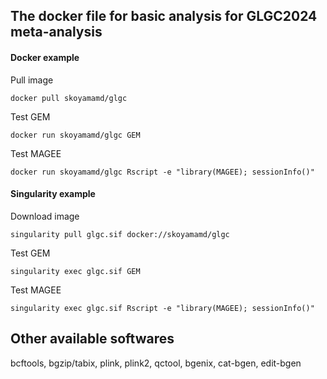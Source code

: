 ## The docker file for basic analysis for GLGC2024 meta-analysis

#### Docker example

Pull image

```docker pull skoyamamd/glgc```

Test GEM

```docker run skoyamamd/glgc GEM```

Test MAGEE

```docker run skoyamamd/glgc Rscript -e "library(MAGEE); sessionInfo()"```

#### Singularity example

Download image

```singularity pull glgc.sif docker://skoyamamd/glgc```

Test GEM

```singularity exec glgc.sif GEM```

Test MAGEE

```singularity exec glgc.sif Rscript -e "library(MAGEE); sessionInfo()"```

## Other available softwares

bcftools, bgzip/tabix, plink, plink2, qctool, bgenix, cat-bgen, edit-bgen

